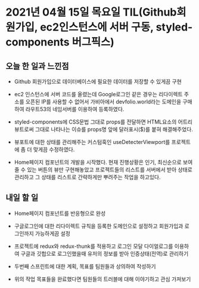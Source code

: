 # 2021년 04월 15일 목요일 TIL(Github회원가입, ec2인스턴스에 서버 구동, styled-components 버그픽스)

## 오늘 한 일과 느낀점
- Github 회원가입으로 데이터베이스에 필요한 데이터를 저장할 수 있게끔 구현  

- ec2 인스턴스에 서버 코드를 올렸는데 Google로그인 같은 경우는 리다이렉트 주소를 오픈된 IP를 사용할 수 없어서 가비아에서 devfolio.world라는 도메인을 구매하여 라우트53의 네임서버를 이용하여 등록하였다.  

- styled-components에 CSS문법 그대로 props를 전달하면 HTML요소의 어트리뷰트로써 그대로 나타나는 이슈를 props명 앞에 달러표시($)를 붙혀 해결해주었다.  

- 뷰포트에 대한 상태를 관리해주는 커스텀훅인 useDetecterViewport를 프로젝트에 좀 더 맞게끔 수정하였다.  

- Home페이지 컴포넌트의 개발을 시작했다. 현재 진행상황은 인기, 최신순으로 보여줄 수 있는 버튼의 뷰만 구현해놓았고 프로젝트들의 리스트를 서버에서 받아 상태로 관리하고 그 상태를 리스트로 간략하게만 뿌려주는 작업을 하고있다.  

## 내일 할 일
- Home페이지 컴포넌트를 반응형으로 완성  

- 구글로그인에 대한 리다이렉트 규칙을 등록한 도메인으로 설정하고 회원가입과 로그인까지 가능하게끔 설정  

- 프로젝트에 redux와 redux-thunk를 적용하고 로그인 모달 다이얼로그를 이용하여 구글과 깃헙으로 로그인했을때 유저의 정보를 받아 인증상태(전역)로 관리하기  

- 두번째 스프린트에 대한 계획, 목표를 팀원들과 상의하여 작성하기  

- 위의 작업 목표들을 완료했다면 팀원들의 트러블에 대해 이야기하고 관심 가져보기  
